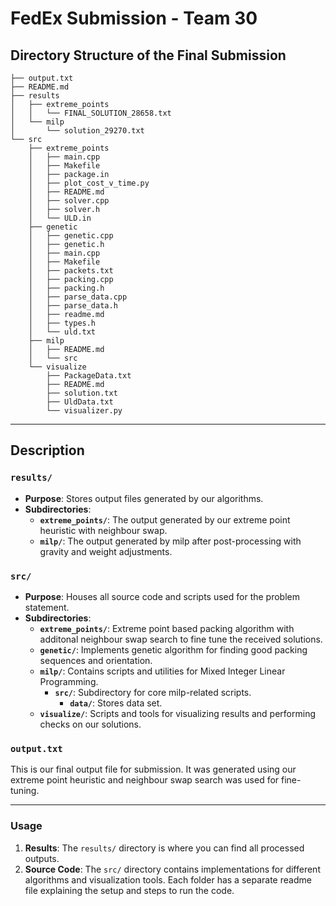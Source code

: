# FedEx Submission - Team 30

## Directory Structure of the Final Submission
```
├── output.txt
├── README.md
├── results
│   ├── extreme_points
│   │   └── FINAL_SOLUTION_28658.txt
│   └── milp
│       └── solution_29270.txt
└── src
    ├── extreme_points
    │   ├── main.cpp
    │   ├── Makefile
    │   ├── package.in
    │   ├── plot_cost_v_time.py
    │   ├── README.md
    │   ├── solver.cpp
    │   ├── solver.h
    │   └── ULD.in
    ├── genetic
    │   ├── genetic.cpp
    │   ├── genetic.h
    │   ├── main.cpp
    │   ├── Makefile
    │   ├── packets.txt
    │   ├── packing.cpp
    │   ├── packing.h
    │   ├── parse_data.cpp
    │   ├── parse_data.h
    │   ├── readme.md
    │   ├── types.h
    │   └── uld.txt
    ├── milp
    │   ├── README.md
    │   └── src
    └── visualize
        ├── PackageData.txt
        ├── README.md
        ├── solution.txt
        ├── UldData.txt
        └── visualizer.py
```

---

## Description

### **`results/`**
- **Purpose**: Stores output files generated by our algorithms.
- **Subdirectories**:
  - **`extreme_points/`**: The output generated by our extreme point heuristic with neighbour swap.
  - **`milp/`**: The output generated by milp after post-processing with gravity and weight adjustments.

### **`src/`**
- **Purpose**: Houses all source code and scripts used for the problem statement.
- **Subdirectories**:
  - **`extreme_points/`**: Extreme point based packing algorithm with additonal neighbour swap search to fine tune the received solutions.
  - **`genetic/`**: Implements genetic algorithm for finding good packing sequences and orientation.
  - **`milp/`**: Contains scripts and utilities for Mixed Integer Linear Programming.
    - **`src/`**: Subdirectory for core milp-related scripts.
      - **`data/`**: Stores data set.
  - **`visualize/`**: Scripts and tools for visualizing results and performing checks on our solutions.

### **`output.txt`**
This is our final output file for submission. It was generated using our extreme point heuristic and neighbour swap search was used for fine-tuning.

---

### Usage
1. **Results**: The `results/` directory is where you can find all processed outputs.
2. **Source Code**: The `src/` directory contains implementations for different algorithms and visualization tools. Each folder has a separate readme file explaining the setup and steps to run the code.
